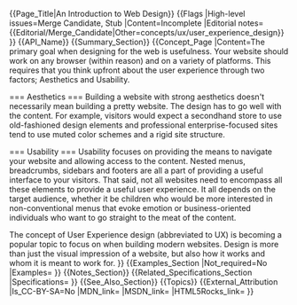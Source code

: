 {{Page_Title|An Introduction to Web Design}}
{{Flags
|High-level issues=Merge Candidate, Stub
|Content=Incomplete
|Editorial notes={{Editorial/Merge_Candidate|Other=concepts/ux/user_experience_design}}
}}
{{API_Name}}
{{Summary_Section}}
{{Concept_Page
|Content=The primary goal when designing for the web is usefulness. Your website should work on any browser (within reason) and on a variety of platforms. This requires that you think upfront about the user experience through two factors; Aesthetics and Usability. 

=== Aesthetics ===
Building a website with strong aesthetics doesn't necessarily mean building a pretty website. The design has to go well with the content. For example, visitors would expect a secondhand store to use old-fashioned design elements and professional enterprise-focused sites tend to use muted color schemes and a rigid site structure.

=== Usability ===
Usability focuses on providing the means to navigate your website and allowing access to the content. Nested menus, breadcrumbs, sidebars and footers are all a part of providing a useful interface to your visitors. That said, not all websites need to encompass all these elements to provide a useful user experience. It all depends on the target audience, whether it be children who would be more interested in non-conventional menus that evoke emotion or business-oriented individuals who want to go straight to the meat of the content.

The concept of User Experience design (abbreviated to UX) is becoming a popular topic to focus on when building modern websites. Design is more than just the visual impression of a website, but also how it works and whom it is meant to work for. 
}}
{{Examples_Section
|Not_required=No
|Examples=
}}
{{Notes_Section}}
{{Related_Specifications_Section
|Specifications=
}}
{{See_Also_Section}}
{{Topics}}
{{External_Attribution
|Is_CC-BY-SA=No
|MDN_link=
|MSDN_link=
|HTML5Rocks_link=
}}